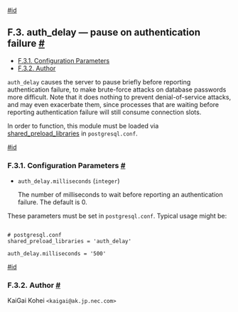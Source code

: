 [#id](#AUTH-DELAY)

## F.3. auth_delay — pause on authentication failure [#](#AUTH-DELAY)

- [F.3.1. Configuration Parameters](auth-delay#AUTH-DELAY-CONFIGURATION-PARAMETERS)
- [F.3.2. Author](auth-delay#AUTH-DELAY-AUTHOR)

`auth_delay` causes the server to pause briefly before reporting authentication failure, to make brute-force attacks on database passwords more difficult. Note that it does nothing to prevent denial-of-service attacks, and may even exacerbate them, since processes that are waiting before reporting authentication failure will still consume connection slots.

In order to function, this module must be loaded via [shared_preload_libraries](runtime-config-client#GUC-SHARED-PRELOAD-LIBRARIES) in `postgresql.conf`.

[#id](#AUTH-DELAY-CONFIGURATION-PARAMETERS)

### F.3.1. Configuration Parameters [#](#AUTH-DELAY-CONFIGURATION-PARAMETERS)

- `auth_delay.milliseconds` (`integer`)

  The number of milliseconds to wait before reporting an authentication failure. The default is 0.

These parameters must be set in `postgresql.conf`. Typical usage might be:

```

# postgresql.conf
shared_preload_libraries = 'auth_delay'

auth_delay.milliseconds = '500'
```

[#id](#AUTH-DELAY-AUTHOR)

### F.3.2. Author [#](#AUTH-DELAY-AUTHOR)

KaiGai Kohei `<kaigai@ak.jp.nec.com>`
